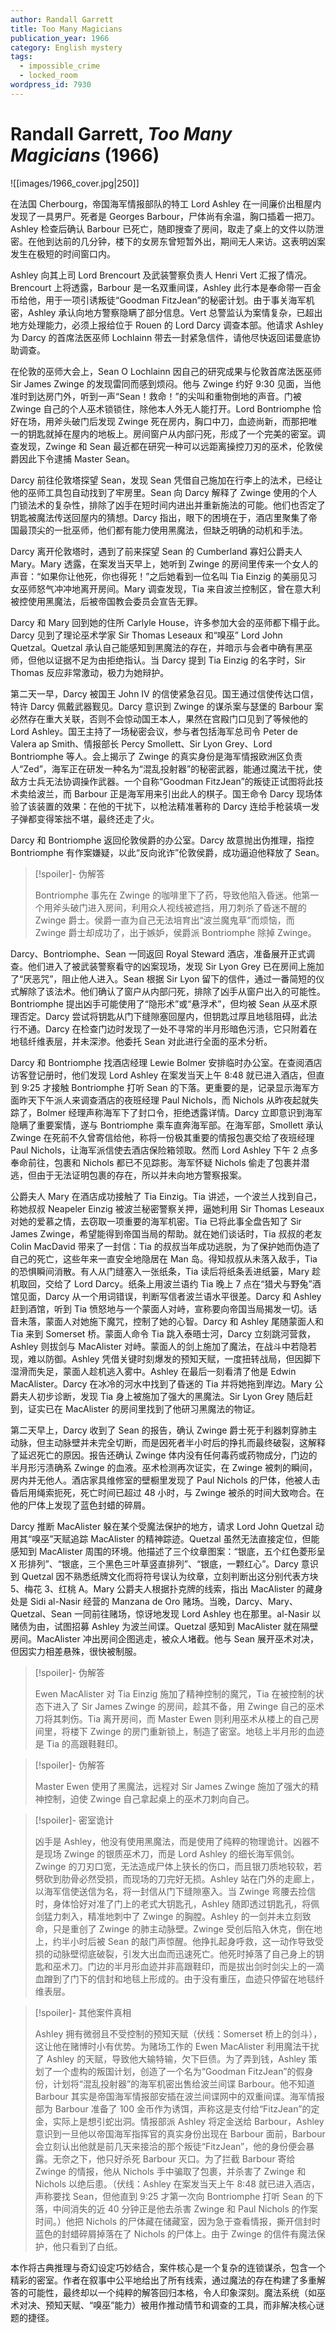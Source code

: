 ```yaml
---
author: Randall Garrett
title: Too Many Magicians
publication_year: 1966
category: English mystery
tags:
  - impossible_crime
  - locked_room
wordpress_id: 7930
---
```


# Randall Garrett, <i>Too Many Magicians</i> (1966)

![[images/1966_cover.jpg|250]]

在法国 Cherbourg，帝国海军情报部队的特工 Lord Ashley 在一间廉价出租屋内发现了一具男尸。死者是 Georges Barbour，尸体尚有余温，胸口插着一把刀。Ashley 检查后确认 Barbour 已死亡，随即搜查了房间，取走了桌上的文件以防泄密。在他到达前的几分钟，楼下的女房东曾短暂外出，期间无人来访。这表明凶案发生在极短的时间窗口内。

Ashley 向其上司 Lord Brencourt 及武装警察负责人 Henri Vert 汇报了情况。Brencourt 上将透露，Barbour 是一名双重间谍，Ashley 此行本是奉命带一百金币给他，用于一项引诱叛徒“Goodman FitzJean”的秘密计划。由于事关海军机密，Ashley 承认向地方警察隐瞒了部分信息。Vert 总警监认为案情复杂，已超出地方处理能力，必须上报给位于 Rouen 的 Lord Darcy 调查本部。他请求 Ashley 为 Darcy 的首席法医巫师 Lochlainn 带去一封紧急信件，请他尽快返回诺曼底协助调查。

在伦敦的巫师大会上，Sean O Lochlainn 因自己的研究成果与伦敦首席法医巫师 Sir James Zwinge 的发现雷同而感到烦闷。他与 Zwinge 约好 9:30 见面，当他准时到达房门外，听到一声“Sean！救命！”的尖叫和重物倒地的声音。门被 Zwinge 自己的个人巫术锁锁住，除他本人外无人能打开。Lord Bontriomphe 恰好在场，用斧头破门后发现 Zwinge 死在房内，胸口中刀，血迹尚新，而那把唯一的钥匙就掉在屋内的地板上。房间窗户从内部闩死，形成了一个完美的密室。调查发现，Zwinge 和 Sean 最近都在研究一种可以远距离操控刀刃的巫术，伦敦侯爵因此下令逮捕 Master Sean。

Darcy 前往伦敦塔探望 Sean，发现 Sean 凭借自己施加在行李上的法术，已经让他的巫师工具包自动找到了牢房里。Sean 向 Darcy 解释了 Zwinge 使用的个人门锁法术的复杂性，排除了凶手在短时间内进出并重新施法的可能。他们也否定了钥匙被魔法传送回屋内的猜想。Darcy 指出，眼下的困境在于，酒店里聚集了帝国最顶尖的一批巫师，他们都有能力使用黑魔法，但缺乏明确的动机和手法。

Darcy 离开伦敦塔时，遇到了前来探望 Sean 的 Cumberland 寡妇公爵夫人 Mary。Mary 透露，在案发当天早上，她听到 Zwinge 的房间里传来一个女人的声音：“如果你让他死，你也得死！”之后她看到一位名叫 Tia Einzig 的美丽见习女巫师怒气冲冲地离开房间。Mary 调查发现，Tia 来自波兰控制区，曾在意大利被控使用黑魔法，后被帝国教会委员会宣告无罪。

Darcy 和 Mary 回到她的住所 Carlyle House，许多参加大会的巫师都下榻于此。Darcy 见到了理论巫术学家 Sir Thomas Leseaux 和“嗅巫” Lord John Quetzal。Quetzal 承认自己能感知到黑魔法的存在，并暗示与会者中确有黑巫师，但他以证据不足为由拒绝指认。当 Darcy 提到 Tia Einzig 的名字时，Sir Thomas 反应非常激动，极力为她辩护。

第二天一早，Darcy 被国王 John IV 的信使紧急召见。国王通过信使传达口信，特许 Darcy 佩戴武器觐见。Darcy 意识到 Zwinge 的谋杀案与瑟堡的 Barbour 案必然存在重大关联，否则不会惊动国王本人，果然在宫殿门口见到了等候他的 Lord Ashley。国王主持了一场秘密会议，参与者包括海军总司令 Peter de Valera ap Smith、情报部长 Percy Smollett、Sir Lyon Grey、Lord Bontriomphe 等人。会上揭示了 Zwinge 的真实身份是海军情报欧洲区负责人“Zed”，海军正在研发一种名为“混乱投射器”的秘密武器，能通过魔法干扰，使敌方士兵无法协调操作武器。一个自称“Goodman FitzJean”的叛徒正试图将此技术卖给波兰，而 Barbour 正是海军用来引出此人的棋子。国王命令 Darcy 现场体验了该装置的效果：在他的干扰下，以枪法精准著称的 Darcy 连给手枪装填一发子弹都变得笨拙不堪，最终还走了火。

Darcy 和 Bontriomphe 返回伦敦侯爵的办公室。Darcy 故意抛出伪推理，指控 Bontriomphe 有作案嫌疑，以此“反向讹诈”伦敦侯爵，成功逼迫他释放了 Sean。

> [!spoiler]- 伪解答
> 
> Bontriomphe 事先在 Zwinge 的咖啡里下了药，导致他陷入昏迷。他第一个用斧头破门进入房间，利用众人视线被遮挡，用刀刺杀了昏迷不醒的 Zwinge 爵士。侯爵一直为自己无法培育出“波兰魔鬼草”而烦恼，而 Zwinge 爵士却成功了，出于嫉妒，侯爵派 Bontriomphe 除掉 Zwinge。

Darcy、Bontriomphe、Sean 一同返回 Royal Steward 酒店，准备展开正式调查。他们进入了被武装警察看守的凶案现场，发现 Sir Lyon Grey 已在房间上施加了“厌恶咒”，阻止他人进入。Sean 根据 Sir Lyon 留下的信件，通过一番简短的仪式解除了该法术。他们确认了窗户从内部闩死，排除了凶手从窗户出入的可能性。Bontriomphe 提出凶手可能使用了“隐形术”或“悬浮术”，但均被 Sean 从巫术原理否定。Darcy 尝试将钥匙从门下缝隙塞回屋内，但钥匙过厚且地毯阻碍，此法行不通。Darcy 在检查门边时发现了一处不寻常的半月形暗色污渍，它只附着在地毯纤维表层，并未深渗。他委托 Sean 对此进行全面的巫术分析。

Darcy 和 Bontriomphe 找酒店经理 Lewie Bolmer 安排临时办公室。在查阅酒店访客登记册时，他们发现 Lord Ashley 在案发当天上午 8:48 就已进入酒店，但直到 9:25 才接触 Bontriomphe 打听 Sean 的下落。更重要的是，记录显示海军方面昨天下午派人来调查酒店的夜班经理 Paul Nichols，而 Nichols 从昨夜起就失踪了，Bolmer 经理声称海军下了封口令，拒绝透露详情。Darcy 立即意识到海军隐瞒了重要案情，遂与 Bontriomphe 乘车直奔海军部。在海军部，Smollett 承认 Zwinge 在死前不久曾寄信给他，称将一份极其重要的情报包裹交给了夜班经理 Paul Nichols，让海军派信使去酒店保险箱领取。然而 Lord Ashley 下午 2 点多奉命前往，包裹和 Nichols 都已不见踪影。海军怀疑 Nichols 偷走了包裹并潜逃，但由于无法证明包裹的存在，所以并未向地方警察报案。

公爵夫人 Mary 在酒店成功接触了 Tia Einzig。Tia 讲述，一个波兰人找到自己，称她叔叔 Neapeler Einzig 被波兰秘密警察关押，逼她利用 Sir Thomas Leseaux 对她的爱慕之情，去窃取一项重要的海军机密。Tia 已将此事全盘告知了 Sir James Zwinge，希望能得到帝国当局的帮助。就在她们谈话时，Tia 叔叔的老友 Colin MacDavid 带来了一封信：Tia 的叔叔当年成功逃脱，为了保护她而伪造了自己的死亡，这些年来一直安全地隐居在 Man 岛。得知叔叔从未落入敌手，Tia 的恐惧瞬间消散。有人从门缝塞入一张纸条，Tia 读后将纸条丢进纸篓，Mary 趁机取回，交给了 Lord Darcy。纸条上用波兰语约 Tia 晚上 7 点在“猎犬与野兔”酒馆见面，Darcy 从一个用词错误，判断写信者波兰语水平很差。Darcy 和 Ashley 赶到酒馆，听到 Tia 愤怒地与一个蒙面人对峙，宣称要向帝国当局揭发一切。话音未落，蒙面人对她施下魔咒，控制了她的心智。Darcy 和 Ashley 尾随蒙面人和 Tia 来到 Somerset 桥。蒙面人命令 Tia 跳入泰晤士河，Darcy 立刻跳河营救，Ashley 则拔剑与 MacAlister 对峙。蒙面人的剑上施加了魔法，在战斗中若隐若现，难以防御。Ashley 凭借关键时刻爆发的预知天赋，一度扭转战局，但因脚下湿滑而失足，蒙面人趁机逃入雾中。Ashley 在最后一刻看清了他是 Edwin MacAlister。Darcy 在冰冷的河水中找到了昏迷的 Tia 并将她拖到岸边。Mary 公爵夫人初步诊断，发现 Tia 身上被施加了强大的黑魔法。Sir Lyon Grey 随后赶到，证实已在 MacAlister 的房间里找到了他研习黑魔法的物证。

第二天早上，Darcy 收到了 Sean 的报告，确认 Zwinge 爵士死于利器刺穿肺主动脉，但主动脉壁并未完全切断，而是因死者半小时后的挣扎而最终破裂，这解释了延迟死亡的原因。报告还确认 Zwinge 体内没有任何毒药或药物成分，门边的半月形污渍确系 Zwinge 的血液。巫术检测再次证实，在 Zwinge 被刺的瞬间，房内并无他人。酒店家具维修室的壁橱里发现了 Paul Nichols 的尸体，他被人击昏后用绳索扼死，死亡时间已超过 48 小时，与 Zwinge 被杀的时间大致吻合。在他的尸体上发现了蓝色封蜡的碎屑。

Darcy 推断 MacAlister 躲在某个受魔法保护的地方，请求 Lord John Quetzal 动用其“嗅巫”天赋追踪 MacAlister 的精神踪迹。Quetzal 虽然无法直接定位，但能感知到 MacAlister 周围的环境。他描述了三个纹章图案：“银底，五个红色菱形呈 X 形排列”、“银底，三个黑色三叶草竖直排列”、“银底，一颗红心”。Darcy 意识到 Quetzal 因不熟悉纸牌文化而将符号误认为纹章，立刻判断出这分别代表方块 5、梅花 3、红桃 A。Mary 公爵夫人根据扑克牌的线索，指出 MacAlister 的藏身处是 Sidi al-Nasir 经营的 Manzana de Oro 赌场。当晚，Darcy、Mary、Quetzal、Sean 一同前往赌场，惊讶地发现 Lord Ashley 也在那里。al-Nasir 以赌债为由，试图招募 Ashley 为波兰间谍。Quetzal 感知到 MacAlister 就在隔壁房间。MacAlister 冲出房间企图逃走，被众人堵截。他与 Sean 展开巫术对决，但因实力相差悬殊，很快被制服。

> [!spoiler]- 伪解答
> 
> Ewen MacAlister 对 Tia Einzig 施加了精神控制的魔咒，Tia 在被控制的状态下进入了 Sir James Zwinge 的房间，趁其不备，用 Zwinge 自己的巫术刀将其刺伤。Tia 离开房间，而 Master Ewen 则利用巫术从楼上的自己房间里，将楼下 Zwinge 的房门重新锁上，制造了密室。地毯上半月形的血迹是 Tia 的高跟鞋鞋印。

> [!spoiler]- 伪解答
> 
> Master Ewen 使用了黑魔法，远程对 Sir James Zwinge 施加了强大的精神控制，迫使 Zwinge 自己拿起桌上的巫术刀刺向自己。

> [!spoiler]- 密室诡计
> 
> 凶手是 Ashley，他没有使用黑魔法，而是使用了纯粹的物理诡计。凶器不是现场 Zwinge 的银质巫术刀，而是 Lord Ashley 的细长海军佩剑。Zwinge 的刀刃口宽，无法造成尸体上狭长的伤口，而且银刀质地较软，若劈砍到肋骨必然受损，而现场的刀完好无损。Ashley 站在门外的走廊上，以海军信使送信为名，将一封信从门下缝隙塞入。当 Zwinge 弯腰去捡信时，身体恰好对准了门上的老式大钥匙孔，Ashley 随即透过钥匙孔，将佩剑猛力刺入，精准地刺中了 Zwinge 的胸膛。Ashley 的一剑并未立刻致命，只是重创了 Zwinge 的肺主动脉壁。Zwinge 受创后陷入休克，倒在地上，约半小时后被 Sean 的敲门声惊醒。他挣扎起身呼救，这一动作导致受损的动脉壁彻底破裂，引发大出血而迅速死亡。他死时掉落了自己身上的钥匙和巫术刀。门边的半月形血迹并非高跟鞋印，而是拔出剑时剑尖上的一滴血蹭到了门下的信封和地毯上形成的。由于没有重压，血迹只停留在地毯纤维表层。

> [!spoiler]- 其他案件真相
> 
> Ashley 拥有微弱且不受控制的预知天赋（伏线：Somerset 桥上的剑斗），这让他在赌博时小有优势。为赌场工作的 Ewen MacAlister 利用魔法干扰了 Ashley 的天赋，导致他大输特输，欠下巨债。为了弄到钱，Ashley 策划了一个虚构的叛国计划，创造了一个名为“Goodman FitzJean”的假身份，计划将“混乱投射器”的海军机密出售给波兰间谍 Barbour。他不知道 Barbour 其实是帝国海军情报部安插在波兰间谍网中的双重间谍。海军情报部为 Barbour 准备了 100 金币作为诱饵，声称这是支付给“FitzJean”的定金，实际上是想引蛇出洞。情报部派 Ashley 将定金送给 Barbour，Ashley 意识到一旦他以帝国海军指挥官的真实身份出现在 Barbour 面前，Barbour 会立刻认出他就是前几天来接洽的那个叛徒“FitzJean”，他的身份便会暴露。无奈之下，他只好杀死 Barbour 灭口。为了拦截 Barbour 寄给 Zwinge 的情报，他从 Nichols 手中骗取了包裹，并杀害了 Zwinge 和 Nichols 以绝后患。（伏线：Ashley 在案发当天上午 8:48 就已进入酒店，声称要找 Sean，但他直到 9:25 才第一次向 Bontriomphe 打听 Sean 的下落，中间消失的近 40 分钟正是他去杀害 Zwinge 和 Paul Nichols 的作案时间。）他把 Nichols 的尸体藏在储藏室，因为急于查看情报，撕开信封时蓝色的封蜡碎屑掉落在了 Nichols 的尸体上。由于 Zwinge 的信件有魔法保护，他只看到了白纸。

本作将古典推理与奇幻设定巧妙结合，案件核心是一个复杂的连锁谋杀，包含一个精彩的密室。作者在叙事中公平地给出了所有线索，通过魔法的存在构建了多重解答的可能性，最终却以一个纯粹的解答回归本格，令人印象深刻。魔法系统（如巫术对决、预知天赋、“嗅巫”能力）被用作推动情节和调查的工具，而非解决核心谜题的捷径。
